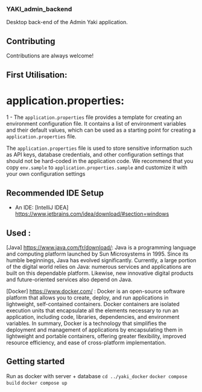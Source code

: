 ### YAKI_admin_backend

Desktop back-end of the Admin Yaki application.

## Contributing

Contributions are always welcome!

## First Utilisation:

# application.properties:

1 - The `application.properties` file provides a template for creating an environment configuration file. It contains a list of environment variables and their default values, which can be used as a starting point for creating a `application.properties` file.

The `application.properties` file is used to store sensitive information such as API keys, database credentials, and other configuration settings that should not be hard-coded in the application code. We recommend that you copy `env.sample` to `application.properties.sample` and customize it with your own configuration settings

## Recommended IDE Setup

- An IDE: [IntelliJ IDEA] https://www.jetbrains.com/idea/download/#section=windows

## Used :

[Java] https://www.java.com/fr/download/: Java is a programming language and computing platform launched by Sun Microsystems in 1995. Since its humble beginnings, Java has evolved significantly. Currently, a large portion of the digital world relies on Java: numerous services and applications are built on this dependable platform. Likewise, new innovative digital products and future-oriented services also depend on Java.

[Docker] https://www.docker.com/ : Docker is an open-source software platform that allows you to create, deploy, and run applications in lightweight, self-contained containers. Docker containers are isolated execution units that encapsulate all the elements necessary to run an application, including code, libraries, dependencies, and environment variables. In summary, Docker is a technology that simplifies the deployment and management of applications by encapsulating them in lightweight and portable containers, offering greater flexibility, improved resource efficiency, and ease of cross-platform implementation.

## Getting started

Run as docker with server + database
`cd ../yaki_docker`
`docker compose build`
`docker compose up`
